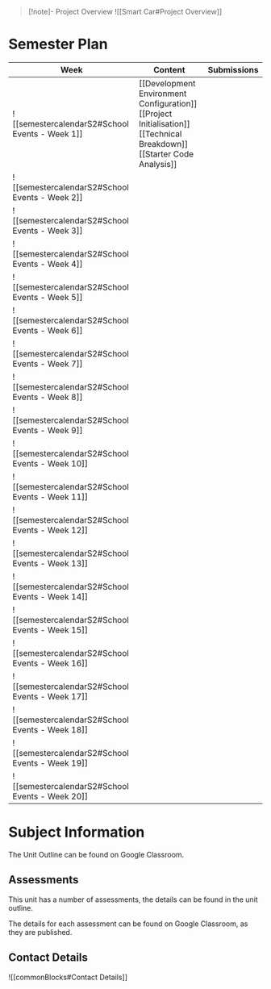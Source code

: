 > [!note]- Project Overview
> ![[Smart Car#Project Overview]]


# Semester Plan


| Week                                            | Content                                                                                                                         | Submissions |
| ----------------------------------------------- | ------------------------------------------------------------------------------------------------------------------------------- | ----------- |
| ![[semestercalendarS2#School Events - Week 1]]  | [[Development Environment Configuration]]<br>[[Project Initialisation]]<br>[[Technical Breakdown]]<br>[[Starter Code Analysis]] |             |
| ![[semestercalendarS2#School Events - Week 2]]  |                                                                                                                                 |             |
| ![[semestercalendarS2#School Events - Week 3]]  |                                                                                                                                 |             |
| ![[semestercalendarS2#School Events - Week 4]]  |                                                                                                                                 |             |
| ![[semestercalendarS2#School Events - Week 5]]  |                                                                                                                                 |             |
| ![[semestercalendarS2#School Events - Week 6]]  |                                                                                                                                 |             |
| ![[semestercalendarS2#School Events - Week 7]]  |                                                                                                                                 |             |
| ![[semestercalendarS2#School Events - Week 8]]  |                                                                                                                                 |             |
| ![[semestercalendarS2#School Events - Week 9]]  |                                                                                                                                 |             |
| ![[semestercalendarS2#School Events - Week 10]] |                                                                                                                                 |             |
| ![[semestercalendarS2#School Events - Week 11]] |                                                                                                                                 |             |
| ![[semestercalendarS2#School Events - Week 12]] |                                                                                                                                 |             |
| ![[semestercalendarS2#School Events - Week 13]] |                                                                                                                                 |             |
| ![[semestercalendarS2#School Events - Week 14]] |                                                                                                                                 |             |
| ![[semestercalendarS2#School Events - Week 15]] |                                                                                                                                 |             |
| ![[semestercalendarS2#School Events - Week 16]] |                                                                                                                                 |             |
| ![[semestercalendarS2#School Events - Week 17]] |                                                                                                                                 |             |
| ![[semestercalendarS2#School Events - Week 18]] |                                                                                                                                 |             |
| ![[semestercalendarS2#School Events - Week 19]] |                                                                                                                                 |             |
| ![[semestercalendarS2#School Events - Week 20]] |                                                                                                                                 |             |

# Subject Information

The Unit Outline can be found on Google Classroom.

## Assessments

This unit has a number of assessments, the details can be found in the unit outline.

The details for each assessment can be found on Google Classroom, as they are published.

## Contact Details

![[commonBlocks#Contact Details]]

